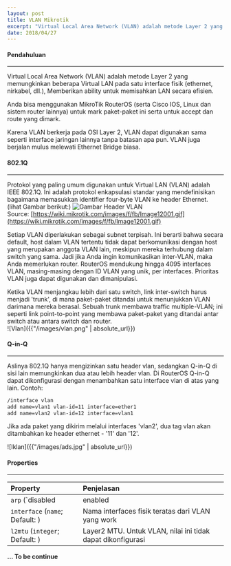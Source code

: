 ```yaml
---
layout: post
title: VLAN Mikrotik
excerpt: "Virtual Local Area Network (VLAN) adalah metode Layer 2 yang mengijinkan beberapa Virtual LAN pada satu interface fisik (ethernet, nirkabel, dll.), Memberikan ability untuk memisahkan LAN secara efisien."
date: 2018/04/27
---
```


#### Pendahuluan
***
Virtual Local Area Network (VLAN) adalah metode Layer 2 yang memungkinkan beberapa Virtual LAN pada satu interface fisik (ethernet, nirkabel, dll.), Memberikan ability untuk memisahkan LAN secara efisien.

Anda bisa menggunakan MikroTik RouterOS (serta Cisco IOS, Linux dan sistem router lainnya) untuk mark paket-paket ini serta untuk accept dan route yang dimark.

Karena VLAN berkerja pada OSI Layer 2, VLAN dapat digunakan sama seperti interface jaringan lainnya tanpa batasan apa pun. VLAN juga berjalan mulus melewati Ethernet Bridge biasa.

#### 802.1Q
***
Protokol yang paling umum digunakan untuk Virtual LAN (VLAN) adalah IEEE 802.1Q. Ini adalah protokol enkapsulasi standar yang mendefinisikan bagaimana memasukkan identifier four-byte VLAN  ke header Ethernet. (lihat Gambar berikut:)
![Gambar Header VLAN](/blog/images/Image12001.gif)<br>
Source: [https://wiki.mikrotik.com/images/f/fb/Image12001.gif](https://wiki.mikrotik.com/images/f/fb/Image12001.gif)

Setiap VLAN diperlakukan sebagai subnet terpisah. Ini berarti bahwa secara default, host dalam VLAN tertentu tidak dapat berkomunikasi dengan host yang merupakan anggota VLAN lain, meskipun mereka terhubung dalam switch yang sama. Jadi jika Anda ingin komunikasikan inter-VLAN, maka Anda memerlukan router. RouterOS mendukung hingga 4095 interfaces VLAN, masing-masing dengan ID VLAN yang unik, per interfaces. Prioritas VLAN juga dapat digunakan dan dimanipulasi.

Ketika VLAN menjangkau lebih dari satu switch, link inter-switch harus menjadi 'trunk', di mana paket-paket ditandai untuk menunjukkan VLAN darimana mereka berasal. Sebuah trunk membawa traffic multiple-VLAN; ini seperti link point-to-point yang membawa paket-paket yang ditandai antar switch atau antara switch dan router.<br>
![Vlan]({{"/images/vlan.png" | absolute_url}})

#### Q-in-Q
***
Aslinya 802.1Q hanya mengizinkan satu header vlan, sedangkan Q-in-Q di sisi lain memungkinkan dua atau lebih header vlan. Di RouterOS Q-in-Q dapat dikonfigurasi dengan menambahkan satu interface vlan di atas yang lain. Contoh:
```bash
/interface vlan
add name=vlan1 vlan-id=11 interface=ether1
add name=vlan2 vlan-id=12 interface=vlan1
```
Jika ada paket yang dikirim melalui interfaces 'vlan2', dua tag vlan akan ditambahkan ke header ethernet - '11' dan '12'.

![Iklan]({{"/images/ads.jpg" | absolute_url}})

#### Properties
***

| Property  | Penjelasan |
|:----------|:-----------|
| `arp` (`disabled | enabled | proxy-arp | reply-only`; Default: `enabled`) | Mode Address Resolution Protocol |
| `interface` (`name`; Default: ) | Nama interfaces fisik teratas dari VLAN yang work |
| `l2mtu` (`integer`; Default: )  | Layer2 MTU. Untuk VLAN, nilai ini tidak dapat dikonfigurasi |

**... To be continue**



